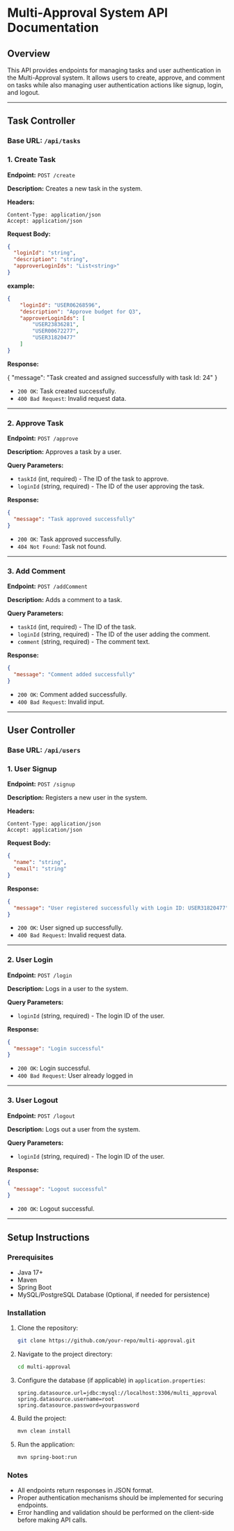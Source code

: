 # Multi-Approval System API Documentation

## Overview

This API provides endpoints for managing tasks and user authentication in the Multi-Approval system. It allows users to create, approve, and comment on tasks while also managing user authentication actions like signup, login, and logout.

---

## Task Controller

### Base URL: `/api/tasks`

### **1. Create Task**

**Endpoint:** `POST /create`

**Description:** Creates a new task in the system.

**Headers:**

```http
Content-Type: application/json
Accept: application/json
```

**Request Body:**

```json
{
  "loginId": "string",
  "description": "string",
  "approverLoginIds": "List<string>"
}
```
**example:**

```json
{
    "loginId": "USER06268596",
    "description": "Approve budget for Q3",
    "approverLoginIds": [
        "USER23836281",
        "USER00672277",
        "USER31820477"
    ]
}
```
**Response:**


{
  "message": "Task created and assigned successfully with task Id: 24"
}


- `200 OK`: Task created successfully.
- `400 Bad Request`: Invalid request data.

---

### **2. Approve Task**

**Endpoint:** `POST /approve`

**Description:** Approves a task by a user.

**Query Parameters:**

- `taskId` (int, required) - The ID of the task to approve.
- `loginId` (string, required) - The ID of the user approving the task.

**Response:**

```json
{
  "message": "Task approved successfully"
}
```

- `200 OK`: Task approved successfully.
- `404 Not Found`: Task not found.

---

### **3. Add Comment**

**Endpoint:** `POST /addComment`

**Description:** Adds a comment to a task.

**Query Parameters:**

- `taskId` (int, required) - The ID of the task.
- `loginId` (string, required) - The ID of the user adding the comment.
- `comment` (string, required) - The comment text.

**Response:**

```json
{
  "message": "Comment added successfully"
}
```

- `200 OK`: Comment added successfully.
- `400 Bad Request`: Invalid input.

---

## User Controller

### Base URL: `/api/users`

### **1. User Signup**

**Endpoint:** `POST /signup`

**Description:** Registers a new user in the system.

**Headers:**

```http
Content-Type: application/json
Accept: application/json
```

**Request Body:**

```json
{
  "name": "string",
  "email": "string"
}
```

**Response:**

```json
{
  "message": "User registered successfully with Login ID: USER31820477"
}
```

- `200 OK`: User signed up successfully.
- `400 Bad Request`: Invalid request data.

---

### **2. User Login**

**Endpoint:** `POST /login`

**Description:** Logs in a user to the system.

**Query Parameters:**

- `loginId` (string, required) - The login ID of the user.

**Response:**

```json
{
  "message": "Login successful"
}
```

- `200 OK`: Login successful.
- `400 Bad Request`: User already logged in

---

### **3. User Logout**

**Endpoint:** `POST /logout`

**Description:** Logs out a user from the system.

**Query Parameters:**

- `loginId` (string, required) - The login ID of the user.

**Response:**

```json
{
  "message": "Logout successful"
}
```

- `200 OK`: Logout successful.

---

## Setup Instructions

### Prerequisites

- Java 17+
- Maven
- Spring Boot
- MySQL/PostgreSQL Database (Optional, if needed for persistence)

### Installation

1. Clone the repository:
   ```sh
   git clone https://github.com/your-repo/multi-approval.git
   ```
2. Navigate to the project directory:
   ```sh
   cd multi-approval
   ```
3. Configure the database (if applicable) in `application.properties`:
   ```properties
   spring.datasource.url=jdbc:mysql://localhost:3306/multi_approval
   spring.datasource.username=root
   spring.datasource.password=yourpassword
   ```
4. Build the project:
   ```sh
   mvn clean install
   ```
5. Run the application:
   ```sh
   mvn spring-boot:run
   ```

### Notes

- All endpoints return responses in JSON format.
- Proper authentication mechanisms should be implemented for securing endpoints.
- Error handling and validation should be performed on the client-side before making API calls.


